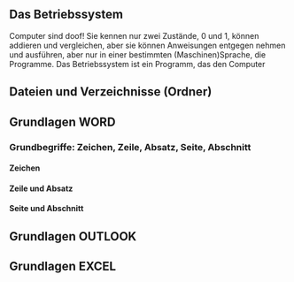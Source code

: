 ## Das Betriebssystem

Computer sind doof! Sie kennen nur zwei Zustände, 0 und 1, können addieren und vergleichen, aber sie können Anweisungen entgegen nehmen und ausführen, aber nur in einer bestimmten (Maschinen)Sprache, die Programme.
Das Betriebssystem ist ein Programm, das den Computer

## Dateien und Verzeichnisse (Ordner)

## Grundlagen WORD

### Grundbegriffe: Zeichen, Zeile, Absatz, Seite, Abschnitt

#### Zeichen


#### Zeile und Absatz

#### Seite und Abschnitt

## Grundlagen OUTLOOK



## Grundlagen EXCEL

